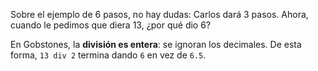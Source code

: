 Sobre el ejemplo de 6 pasos, no hay dudas: Carlos dará 3 pasos. Ahora, cuando le pedimos que diera 13, ¿por qué dio 6?

En Gobstones, la **división es entera**: se ignoran los decimales. De esta forma, `13 div 2` termina dando `6` en vez de `6.5`.